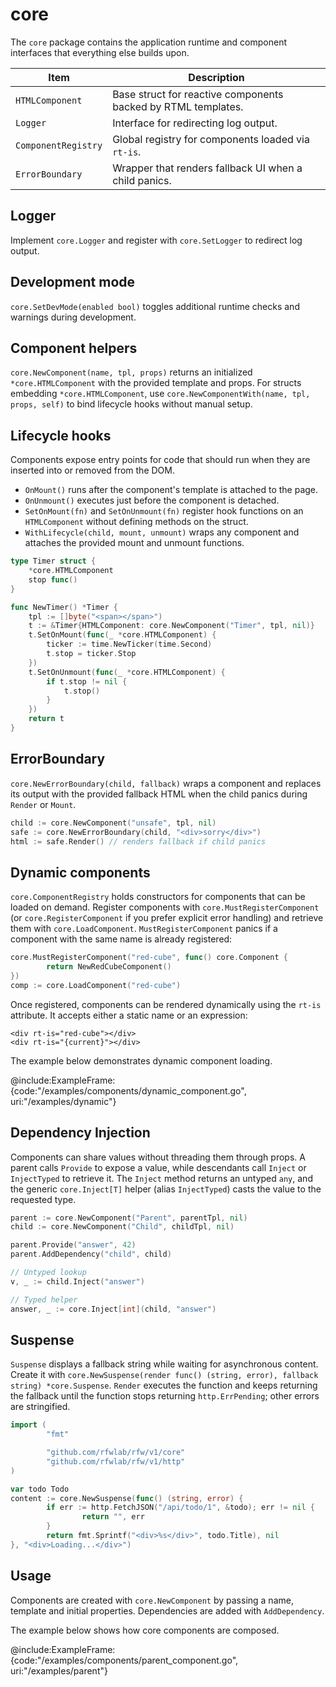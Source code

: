 # core

The `core` package contains the application runtime and component
interfaces that everything else builds upon.

| Item | Description |
| --- | --- |
| `HTMLComponent` | Base struct for reactive components backed by RTML templates. |
| `Logger` | Interface for redirecting log output. |
| `ComponentRegistry` | Global registry for components loaded via `rt-is`. |
| `ErrorBoundary` | Wrapper that renders fallback UI when a child panics. |

## Logger

Implement `core.Logger` and register with `core.SetLogger` to redirect log
output.

## Development mode

`core.SetDevMode(enabled bool)` toggles additional runtime checks and
warnings during development.

## Component helpers

`core.NewComponent(name, tpl, props)` returns an initialized `*core.HTMLComponent` with the provided template and props.
For structs embedding `*core.HTMLComponent`, use `core.NewComponentWith(name, tpl, props, self)` to bind lifecycle hooks without manual setup.

## Lifecycle hooks

Components expose entry points for code that should run when they are inserted into or removed from the DOM.

- `OnMount()` runs after the component's template is attached to the page.
- `OnUnmount()` executes just before the component is detached.
- `SetOnMount(fn)` and `SetOnUnmount(fn)` register hook functions on an `HTMLComponent` without defining methods on the struct.
- `WithLifecycle(child, mount, unmount)` wraps any component and attaches the provided mount and unmount functions.

```go
type Timer struct {
    *core.HTMLComponent
    stop func()
}

func NewTimer() *Timer {
    tpl := []byte("<span></span>")
    t := &Timer{HTMLComponent: core.NewComponent("Timer", tpl, nil)}
    t.SetOnMount(func(_ *core.HTMLComponent) {
        ticker := time.NewTicker(time.Second)
        t.stop = ticker.Stop
    })
    t.SetOnUnmount(func(_ *core.HTMLComponent) {
        if t.stop != nil {
            t.stop()
        }
    })
    return t
}
```

## ErrorBoundary

`core.NewErrorBoundary(child, fallback)` wraps a component and replaces its output with the provided fallback HTML when the child panics during `Render` or `Mount`.

```go
child := core.NewComponent("unsafe", tpl, nil)
safe := core.NewErrorBoundary(child, "<div>sorry</div>")
html := safe.Render() // renders fallback if child panics
```

## Dynamic components

`core.ComponentRegistry` holds constructors for components that can be
loaded on demand. Register components with `core.MustRegisterComponent`
(or `core.RegisterComponent` if you prefer explicit error handling) and
retrieve them with `core.LoadComponent`. `MustRegisterComponent` panics if a
component with the same name is already registered:

```go
core.MustRegisterComponent("red-cube", func() core.Component {
        return NewRedCubeComponent()
})
comp := core.LoadComponent("red-cube")
```

Once registered, components can be rendered dynamically using the
`rt-is` attribute. It accepts either a static name or an expression:

```rtml
<div rt-is="red-cube"></div>
<div rt-is="{current}"></div>
```

The example below demonstrates dynamic component loading.

@include:ExampleFrame:{code:"/examples/components/dynamic_component.go", uri:"/examples/dynamic"}

## Dependency Injection

Components can share values without threading them through props. A parent
calls `Provide` to expose a value, while descendants call `Inject` or
`InjectTyped` to retrieve it. The `Inject` method returns an untyped `any`,
and the generic `core.Inject[T]` helper (alias `InjectTyped`) casts the value
to the requested type.

```go
parent := core.NewComponent("Parent", parentTpl, nil)
child := core.NewComponent("Child", childTpl, nil)

parent.Provide("answer", 42)
parent.AddDependency("child", child)

// Untyped lookup
v, _ := child.Inject("answer")

// Typed helper
answer, _ := core.Inject[int](child, "answer")
```

## Suspense

`Suspense` displays a fallback string while waiting for asynchronous
content. Create it with `core.NewSuspense(render func() (string,
error), fallback string) *core.Suspense`. `Render` executes the
function and keeps returning the fallback until the function stops
returning `http.ErrPending`; other errors are stringified.

```go
import (
        "fmt"

        "github.com/rfwlab/rfw/v1/core"
        "github.com/rfwlab/rfw/v1/http"
)

var todo Todo
content := core.NewSuspense(func() (string, error) {
        if err := http.FetchJSON("/api/todo/1", &todo); err != nil {
                return "", err
        }
        return fmt.Sprintf("<div>%s</div>", todo.Title), nil
}, "<div>Loading...</div>")
```

## Usage

Components are created with `core.NewComponent` by passing a name, template
and initial properties. Dependencies are added with `AddDependency`.

The example below shows how core components are composed.

@include:ExampleFrame:{code:"/examples/components/parent_component.go", uri:"/examples/parent"}
